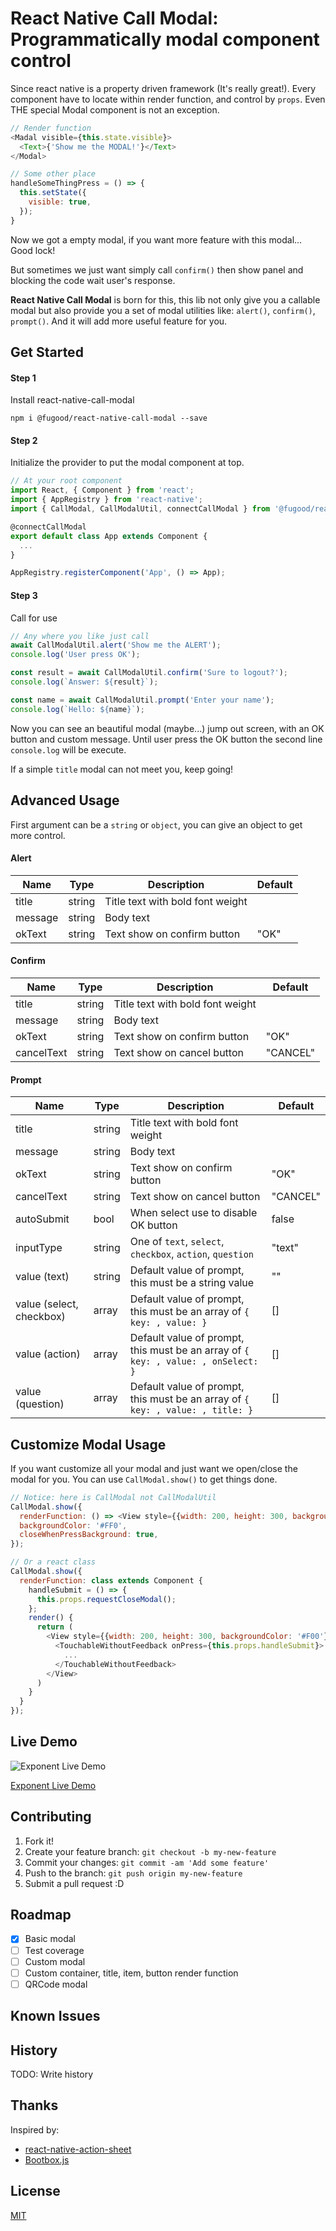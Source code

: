 # React Native Call Modal: Programmatically modal component control
Since react native is a property driven framework (It's really great!). Every component have to locate within render function, and control by `props`. Even THE special Modal component is not an exception.

```js
// Render function
<Madal visible={this.state.visible}>
  <Text>{'Show me the MODAL!'}</Text>
</Modal>

// Some other place
handleSomeThingPress = () => {
  this.setState({
    visible: true,
  });
}
```

Now we got a empty modal, if you want more feature with this modal... Good lock!

But sometimes we just want simply call `confirm()` then show panel and blocking the code wait user's response.

**React Native Call Modal** is born for this, this lib not only give you a callable modal but also provide you a set of modal utilities like: `alert()`, `confirm()`, `prompt()`. And it will add more useful feature for you. 

## Get Started

#### Step 1

Install react-native-call-modal

`npm i @fugood/react-native-call-modal --save`

#### Step 2

Initialize the provider to put the modal component at top.

```js
// At your root component
import React, { Component } from 'react';
import { AppRegistry } from 'react-native';
import { CallModal, CallModalUtil, connectCallModal } from '@fugood/react-native-call-modal';

@connectCallModal
export default class App extends Component {
  ...
}

AppRegistry.registerComponent('App', () => App);

```

#### Step 3

Call for use

```js
// Any where you like just call
await CallModalUtil.alert('Show me the ALERT');
console.log('User press OK');

const result = await CallModalUtil.confirm('Sure to logout?');
console.log(`Answer: ${result}`);

const name = await CallModalUtil.prompt('Enter your name');
console.log(`Hello: ${name}`);
```

Now you can see an beautiful modal (maybe...) jump out screen, with an OK button and custom message. Until user press the OK button the second line `console.log` will be execute.

If a simple `title` modal can not meet you, keep going!

## Advanced Usage
First argument can be a `string` or `object`, you can give an object to get more control.

#### Alert
| Name    | Type   | Description                      | Default |
|---------|--------|----------------------------------|---------|
| title   | string | Title text with bold font weight |         |
| message | string | Body text                        |         |
| okText  | string | Text show on confirm button      | "OK"    |

#### Confirm
| Name        | Type   | Description                      | Default  |
|-------------|--------|----------------------------------|----------|
| title       | string | Title text with bold font weight |          |
| message     | string | Body text                        |          |
| okText      | string | Text show on confirm button      | "OK"     |
| cancelText  | string | Text show on cancel button       | "CANCEL" |

#### Prompt
| Name                     | Type   | Description                                                                       | Default  |
|--------------------------|--------|-----------------------------------------------------------------------------------|----------|
| title                    | string | Title text with bold font weight                                                  |          |
| message                  | string | Body text                                                                         |          |
| okText                   | string | Text show on confirm button                                                       | "OK"     |
| cancelText               | string | Text show on cancel button                                                        | "CANCEL" |
| autoSubmit               | bool   | When select use to disable OK button                                              | false    |
| inputType                | string | One of `text`, `select`, `checkbox`, `action`, `question`                         | "text"   |
| value (text)             | string | Default value of prompt, this must be a string value                              | ""       |
| value (select, checkbox) | array  | Default value of prompt, this must be an array of `{ key: , value: }`             | []       |
| value (action)           | array  | Default value of prompt, this must be an array of `{ key: , value: , onSelect: }` | []       |
| value (question)         | array  | Default value of prompt, this must be an array of `{ key: , value: , title: }`    | []       |

## Customize Modal Usage
If you want customize all your modal and just want we open/close the modal for you. You can use `CallModal.show()` to get things done.

```js
// Notice: here is CallModal not CallModalUtil
CallModal.show({
  renderFunction: () => <View style={{width: 200, height: 300, backgroundColor: '#F00'}}><Text>{'Hello World!!!'}</Text></View>,
  backgroundColor: '#FF0',
  closeWhenPressBackground: true,
});

// Or a react class
CallModal.show({
  renderFunction: class extends Component {
    handleSubmit = () => {
      this.props.requestCloseModal();
    };
    render() {
      return (
        <View style={{width: 200, height: 300, backgroundColor: '#F00'}}>
          <TouchableWithoutFeedback onPress={this.props.handleSubmit}>
            ...
          </TouchableWithoutFeedback>
        </View>
      )
    }
  }
});

```

## Live Demo
![Exponent Live Demo](http://i.imgur.com/dAEWa0dl.png)

[Exponent Live Demo](https://exp.host/@pepper/react-native-call-modal-example)


## Contributing

1. Fork it!
2. Create your feature branch: `git checkout -b my-new-feature`
3. Commit your changes: `git commit -am 'Add some feature'`
4. Push to the branch: `git push origin my-new-feature`
5. Submit a pull request :D

## Roadmap

- [x] Basic modal
- [ ] Test coverage
- [ ] Custom modal
- [ ] Custom container, title, item, button render function
- [ ] QRCode modal

## Known Issues

## History

TODO: Write history

## Thanks

Inspired by:
* [react-native-action-sheet](https://github.com/exponent/react-native-action-sheet)
* [Bootbox.js](http://bootboxjs.com)

## License

[MIT](LICENSE.md)